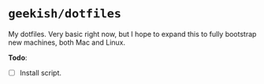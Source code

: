 # `geekish/dotfiles`

My dotfiles. Very basic right now, but I hope to expand this to fully bootstrap new machines, both Mac and Linux.

**Todo**:

- [ ] Install script.
